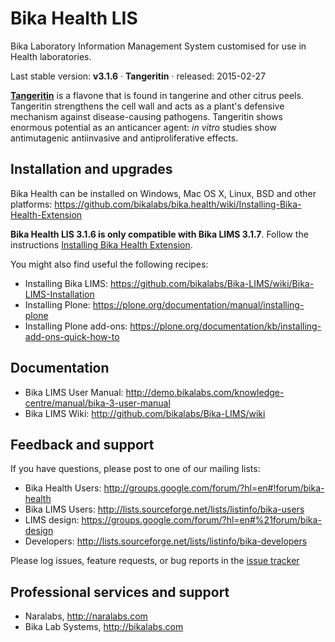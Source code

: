 Bika Health LIS
===============

Bika Laboratory Information Management System customised for use in Health laboratories.

Last stable version: **v3.1.6** · **Tangeritin** · released: 2015-02-27

[**Tangeritin**](http://en.wikipedia.org/wiki/Tangeritin) is a flavone that is found in tangerine and other citrus peels. Tangeritin strengthens the cell wall and acts as a plant's defensive mechanism against disease-causing pathogens. Tangeritin shows enormous potential as an anticancer agent: *in vitro* studies show antimutagenic antiinvasive and antiproliferative effects.

Installation and upgrades
-------------------------
Bika Health can be installed on Windows, Mac OS X, Linux, BSD and other platforms:
https://github.com/bikalabs/bika.health/wiki/Installing-Bika-Health-Extension

**Bika Health LIS 3.1.6 is only compatible with Bika LIMS 3.1.7**. Follow the instructions [Installing Bika Health Extension](https://github.com/bikalabs/bika.health/wiki/Installing-Bika-Health-Extension).

You might also find useful the following recipes:
- Installing Bika LIMS: https://github.com/bikalabs/Bika-LIMS/wiki/Bika-LIMS-Installation
- Installing Plone: https://plone.org/documentation/manual/installing-plone
- Installing Plone add-ons: https://plone.org/documentation/kb/installing-add-ons-quick-how-to

Documentation
-------------
- Bika LIMS User Manual: http://demo.bikalabs.com/knowledge-centre/manual/bika-3-user-manual
- Bika LIMS Wiki: http://github.com/bikalabs/Bika-LIMS/wiki

Feedback and support
--------------------
If you have questions, please post to one of our mailing lists:

* Bika Health Users: http://groups.google.com/forum/?hl=en#!forum/bika-health
* Bika LIMS Users: http://lists.sourceforge.net/lists/listinfo/bika-users
* LIMS design: https://groups.google.com/forum/?hl=en#%21forum/bika-design
* Developers: http://lists.sourceforge.net/lists/listinfo/bika-developers

Please log issues, feature requests, or bug reports in the [issue tracker](http://jira.bikalabs.com/)

Professional services and support
---------------------------------
* Naralabs, http://naralabs.com
* Bika Lab Systems, http://bikalabs.com
